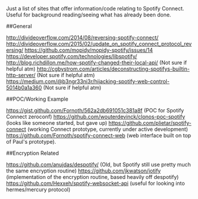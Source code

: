 Just a list of sites that offer information/code relating to Spotify Connect. Useful for background reading/seeing what has already been done.

##General

http://divideoverflow.com/2014/08/reversing-spotify-connect/
http://divideoverflow.com/2015/02/update_on_spotify_connect_protocol_reversing/
https://github.com/mopidy/mopidy-spotify/issues/14
https://developer.spotify.com/technologies/libspotify/
http://blog.richdillon.me/how-spotify-changed-their-local-api/ (Not sure if helpful atm)
http://cgbystrom.com/articles/deconstructing-spotifys-builtin-http-server/ (Not sure if helpful atm)
https://medium.com/@b3ngr33ni3r/hijacking-spotify-web-control-5014b0a1a360 (Not sure if helpful atm)

##POC/Working Example

https://gist.github.com/Fornoth/562a2db691051c381a8f (POC for Spotify Connect zeroconf)
https://github.com/wouterdevinck/clonos-poc-spotify (looks like someone started, but gave up)
https://github.com/plietar/spotify-connect (working Connect prototype, currently under active development)  
https://github.com/Fornoth/spotify-connect-web (web interface built on top of Paul's prototype).


##Encryption Related

https://github.com/anujdas/despotify/ (Old, but Spotify still use pretty much the same encryption routine)
https://github.com/jkwatson/jotify (implementation of the encryption routine, based heavily off despotify)
https://github.com/Hexxeh/spotify-websocket-api (useful for looking into hermes/mercury protocol)


